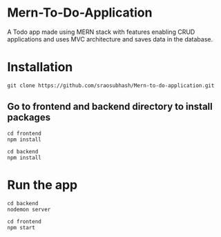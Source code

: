 # Mern-To-Do-Application
A Todo app made using MERN stack with features enabling CRUD applications and uses MVC architecture and saves data in the database.

# Installation
```
git clone https://github.com/sraosubhash/Mern-to-do-application.git
```

## Go to frontend and backend directory to install packages
```
cd frontend
npm install
```
```
cd backend
npm install
```

# Run the app

```
cd backend
nodemon server
```

```
cd frontend
npm start
```
